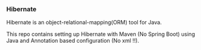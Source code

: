 ### Hibernate

Hibernate is an object-relational-mapping(ORM) tool for Java. 

This repo contains setting up Hibernate with Maven (No Spring Boot) 
using Java and Annotation based configuration (No xml !!).